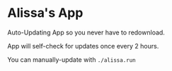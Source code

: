 # Alissa's App

Auto-Updating App so you never have to redownload.

App will self-check for updates once every 2 hours.

You can manually-update with `./alissa.run`
